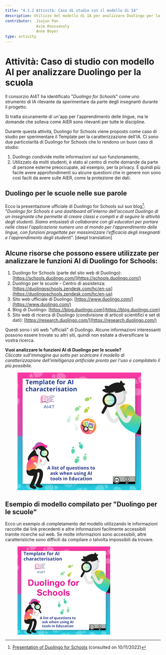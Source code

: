 ```yaml
---
title: "4.3.2 Attività: Caso di studio con il modello di IA"
description: Utilizzo del modello di IA per analizzare Duolingo per la scuola
contributor:  Jiajun Pan
              Azim Roussanaly
              Anne Boyer
type: activity
---
```


# Attività: Caso di studio con modello AI per analizzare Duolingo per la scuola

Il consorzio AI4T ha identificato "*Duolingo for Schools*" come uno strumento di IA rilevante da sperimentare da parte degli insegnanti durante il progetto.

Si tratta sicuramente di un'app per l'apprendimento delle lingue, ma le domande che solleva come AIER sono rilevanti per tutte le discipline.

Durante questa attività, Duolingo for Schools viene proposto come caso di studio per sperimentare il Template per la caratterizzazione dell'IA. Ci sono due particolarità di Duolingo for Schools che lo rendono un buon caso di studio:

1. Duolingo condivide molte informazioni sul suo funzionamento,
2. Utilizzato da molti studenti, è stato al centro di molte domande da parte di persone esterne preoccupate, ad esempio, per la privacy. È quindi più facile avere approfondimenti su alcune questioni che in genere non sono così facili da avere sulle AIER, come la protezione dei dati.

## Duolingo per le scuole nelle sue parole

Ecco la presentazione ufficiale di Duolingo for Schools sul suo blog[^1]: "*Duolingo for Schools è una dashboard all'interno dell'account Duolingo di un insegnante che permette di creare classi e compiti e di seguire le attività degli studenti. Siamo entusiasti di collaborare con gli educatori per portare nelle classi l'applicazione numero uno al mondo per l'apprendimento delle lingue, con funzioni progettate per massimizzare l'efficacia degli insegnanti e l'apprendimento degli studenti*". [deepl translation]

## Alcune risorse che possono essere utilizzate per analizzare le funzioni AI di Duolingo for Schools:

1. Duolingo for Schools (parte del sito web di Duolingo): [https://schools.duolingo.com/](https://schools.duolingo.com/)
2. Duolingo per le scuole - Centro di assistenza: [https://duolingoschools.zendesk.com/hc/en-us](https://duolingoschools.zendesk.com/hc/en-us)
3. Sito web ufficiale di Duolingo: [https://www.duolingo.com/](https://www.duolingo.com/)
4. Blog di Duolingo: [https://blog.duolingo.com](https://blog.duolingo.com)
5. Sito web di ricerca di Duolingo (condivisione di articoli scientifici e set di dati): [https://research.duolingo.com/](https://research.duolingo.com/)

Questi sono i siti web "ufficiali" di Duolingo. Alcune informazioni interessanti possono essere trovate su altri siti, quindi non esitate a diversificare la vostra ricerca.

**Vuoi analizzare le funzioni AI di Duolingo per le scuole?**  
_Cliccate sull'immagine qui sotto per scaricare il modello di caratterizzazione dell'intelligenza artificiale pronto per l'uso e compilatelo il più possibile._
<a href="./AI4T-Template_Ready_to_use.pdf" target="_blank">
<figure>
  <img src="Images/Ready-To-Use-AI-Template.png" alt="A Ready to Use Template for AI Resources Characterisation"/>
</figure></a>

## Esempio di modello compilato per "Duolingo per le scuole"

Ecco un esempio di completamento del modello utilizzando le informazioni raccolte dai link precedenti e altre informazioni facilmente accessibili tramite ricerche sul web.
Se molte informazioni sono accessibili, altre caratteristiche sono difficili da compilare o talvolta impossibili da trovare.

<a href="./AI4T-Case_study_on_AI_Features_For_Duolingo.pdf" target="_blank">
<figure>
  <img src="Images/Template-Duolingo-for-School.png" alt="Completed template for Duolingo for Schools AI-features"/>
</figure></a>

[^1]: [Presentation of Duolingo for Schools](https://blog.duolingo.com/duolingo-for-schools/)
 (consulted on 10/11/2022)

